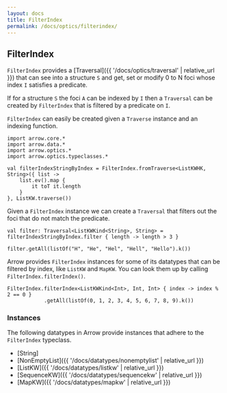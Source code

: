 ```yaml
---
layout: docs
title: FilterIndex
permalink: /docs/optics/filterindex/
---
```


## FilterIndex

`FilterIndex` provides a [Traversal]({{ '/docs/optics/traversal' | relative_url }}) that can see into a structure `S` and get, set or modify 0 to N foci whose index `I` satisfies a predicate.

If for a structure `S` the foci `A` can be indexed by `I` then a `Traversal` can be created by `FilterIndex` that is filtered by a predicate on `I`.

`FilterIndex` can easily be created given a `Traverse` instance and an indexing function.

```kotlin:ank
import arrow.core.*
import arrow.data.*
import arrow.optics.*
import arrow.optics.typeclasses.*

val filterIndexStringByIndex = FilterIndex.fromTraverse<ListKWHK, String>({ list ->
    list.ev().map {
        it toT it.length
    }
}, ListKW.traverse())
```

Given a `FilterIndex` instance we can create a `Traversal` that filters out the foci that do not match the predicate.

```kotlin:ank
val filter: Traversal<ListKWKind<String>, String> = filterIndexStringByIndex.filter { length -> length > 3 }

filter.getAll(listOf("H", "He", "Hel", "Hell", "Hello").k())
```

Arrow provides `FilterIndex` instances for some of its datatypes that can be filtered by index, like `ListKW` and `MapKW`. You can look them up by calling `FilterIndex.filterIndex()`.

```kotlin:ank
FilterIndex.filterIndex<ListKWKind<Int>, Int, Int> { index -> index % 2 == 0 }
            .getAll(listOf(0, 1, 2, 3, 4, 5, 6, 7, 8, 9).k())
```

### Instances

The following datatypes in Arrow provide instances that adhere to the `FilterIndex` typeclass.

- [String]
- [NonEmptyList]({{ '/docs/datatypes/nonemptylist' | relative_url }})
- [ListKW]({{ '/docs/datatypes/listkw' | relative_url }})
- [SequenceKW]({{ '/docs/datatypes/sequencekw' | relative_url }})
- [MapKW]({{ '/docs/datatypes/mapkw' | relative_url }})
